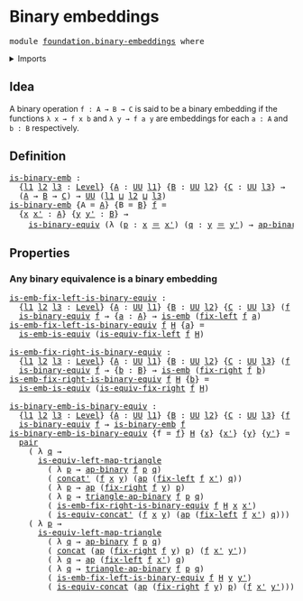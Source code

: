 # Binary embeddings

<pre class="Agda"><a id="30" class="Keyword">module</a> <a id="37" href="foundation.binary-embeddings.html" class="Module">foundation.binary-embeddings</a> <a id="66" class="Keyword">where</a>
</pre>
<details><summary>Imports</summary>

<pre class="Agda"><a id="122" class="Keyword">open</a> <a id="127" class="Keyword">import</a> <a id="134" href="foundation.action-on-identifications-binary-functions.html" class="Module">foundation.action-on-identifications-binary-functions</a>
<a id="188" class="Keyword">open</a> <a id="193" class="Keyword">import</a> <a id="200" href="foundation.action-on-identifications-functions.html" class="Module">foundation.action-on-identifications-functions</a>
<a id="247" class="Keyword">open</a> <a id="252" class="Keyword">import</a> <a id="259" href="foundation.binary-equivalences.html" class="Module">foundation.binary-equivalences</a>
<a id="290" class="Keyword">open</a> <a id="295" class="Keyword">import</a> <a id="302" href="foundation.dependent-pair-types.html" class="Module">foundation.dependent-pair-types</a>
<a id="334" class="Keyword">open</a> <a id="339" class="Keyword">import</a> <a id="346" href="foundation.identity-types.html" class="Module">foundation.identity-types</a>
<a id="372" class="Keyword">open</a> <a id="377" class="Keyword">import</a> <a id="384" href="foundation.universe-levels.html" class="Module">foundation.universe-levels</a>

<a id="412" class="Keyword">open</a> <a id="417" class="Keyword">import</a> <a id="424" href="foundation-core.embeddings.html" class="Module">foundation-core.embeddings</a>
<a id="451" class="Keyword">open</a> <a id="456" class="Keyword">import</a> <a id="463" href="foundation-core.equivalences.html" class="Module">foundation-core.equivalences</a>
</pre>
</details>

## Idea

A binary operation `f : A → B → C` is said to be a binary embedding if the
functions `λ x → f x b` and `λ y → f a y` are embeddings for each `a : A` and
`b : B` respectively.

## Definition

<pre class="Agda"><a id="is-binary-emb"></a><a id="717" href="foundation.binary-embeddings.html#717" class="Function">is-binary-emb</a> <a id="731" class="Symbol">:</a>
  <a id="735" class="Symbol">{</a><a id="736" href="foundation.binary-embeddings.html#736" class="Bound">l1</a> <a id="739" href="foundation.binary-embeddings.html#739" class="Bound">l2</a> <a id="742" href="foundation.binary-embeddings.html#742" class="Bound">l3</a> <a id="745" class="Symbol">:</a> <a id="747" href="Agda.Primitive.html#742" class="Postulate">Level</a><a id="752" class="Symbol">}</a> <a id="754" class="Symbol">{</a><a id="755" href="foundation.binary-embeddings.html#755" class="Bound">A</a> <a id="757" class="Symbol">:</a> <a id="759" href="Agda.Primitive.html#388" class="Primitive">UU</a> <a id="762" href="foundation.binary-embeddings.html#736" class="Bound">l1</a><a id="764" class="Symbol">}</a> <a id="766" class="Symbol">{</a><a id="767" href="foundation.binary-embeddings.html#767" class="Bound">B</a> <a id="769" class="Symbol">:</a> <a id="771" href="Agda.Primitive.html#388" class="Primitive">UU</a> <a id="774" href="foundation.binary-embeddings.html#739" class="Bound">l2</a><a id="776" class="Symbol">}</a> <a id="778" class="Symbol">{</a><a id="779" href="foundation.binary-embeddings.html#779" class="Bound">C</a> <a id="781" class="Symbol">:</a> <a id="783" href="Agda.Primitive.html#388" class="Primitive">UU</a> <a id="786" href="foundation.binary-embeddings.html#742" class="Bound">l3</a><a id="788" class="Symbol">}</a> <a id="790" class="Symbol">→</a>
  <a id="794" class="Symbol">(</a><a id="795" href="foundation.binary-embeddings.html#755" class="Bound">A</a> <a id="797" class="Symbol">→</a> <a id="799" href="foundation.binary-embeddings.html#767" class="Bound">B</a> <a id="801" class="Symbol">→</a> <a id="803" href="foundation.binary-embeddings.html#779" class="Bound">C</a><a id="804" class="Symbol">)</a> <a id="806" class="Symbol">→</a> <a id="808" href="Agda.Primitive.html#388" class="Primitive">UU</a> <a id="811" class="Symbol">(</a><a id="812" href="foundation.binary-embeddings.html#736" class="Bound">l1</a> <a id="815" href="Agda.Primitive.html#961" class="Primitive Operator">⊔</a> <a id="817" href="foundation.binary-embeddings.html#739" class="Bound">l2</a> <a id="820" href="Agda.Primitive.html#961" class="Primitive Operator">⊔</a> <a id="822" href="foundation.binary-embeddings.html#742" class="Bound">l3</a><a id="824" class="Symbol">)</a>
<a id="826" href="foundation.binary-embeddings.html#717" class="Function">is-binary-emb</a> <a id="840" class="Symbol">{</a><a id="841" class="Argument">A</a> <a id="843" class="Symbol">=</a> <a id="845" href="foundation.binary-embeddings.html#845" class="Bound">A</a><a id="846" class="Symbol">}</a> <a id="848" class="Symbol">{</a><a id="849" class="Argument">B</a> <a id="851" class="Symbol">=</a> <a id="853" href="foundation.binary-embeddings.html#853" class="Bound">B</a><a id="854" class="Symbol">}</a> <a id="856" href="foundation.binary-embeddings.html#856" class="Bound">f</a> <a id="858" class="Symbol">=</a>
  <a id="862" class="Symbol">{</a><a id="863" href="foundation.binary-embeddings.html#863" class="Bound">x</a> <a id="865" href="foundation.binary-embeddings.html#865" class="Bound">x&#39;</a> <a id="868" class="Symbol">:</a> <a id="870" href="foundation.binary-embeddings.html#845" class="Bound">A</a><a id="871" class="Symbol">}</a> <a id="873" class="Symbol">{</a><a id="874" href="foundation.binary-embeddings.html#874" class="Bound">y</a> <a id="876" href="foundation.binary-embeddings.html#876" class="Bound">y&#39;</a> <a id="879" class="Symbol">:</a> <a id="881" href="foundation.binary-embeddings.html#853" class="Bound">B</a><a id="882" class="Symbol">}</a> <a id="884" class="Symbol">→</a>
    <a id="890" href="foundation.binary-equivalences.html#775" class="Function">is-binary-equiv</a> <a id="906" class="Symbol">(λ</a> <a id="909" class="Symbol">(</a><a id="910" href="foundation.binary-embeddings.html#910" class="Bound">p</a> <a id="912" class="Symbol">:</a> <a id="914" href="foundation.binary-embeddings.html#863" class="Bound">x</a> <a id="916" href="foundation-core.identity-types.html#2713" class="Function Operator">＝</a> <a id="918" href="foundation.binary-embeddings.html#865" class="Bound">x&#39;</a><a id="920" class="Symbol">)</a> <a id="922" class="Symbol">(</a><a id="923" href="foundation.binary-embeddings.html#923" class="Bound">q</a> <a id="925" class="Symbol">:</a> <a id="927" href="foundation.binary-embeddings.html#874" class="Bound">y</a> <a id="929" href="foundation-core.identity-types.html#2713" class="Function Operator">＝</a> <a id="931" href="foundation.binary-embeddings.html#876" class="Bound">y&#39;</a><a id="933" class="Symbol">)</a> <a id="935" class="Symbol">→</a> <a id="937" href="foundation.action-on-identifications-binary-functions.html#1522" class="Function">ap-binary</a> <a id="947" href="foundation.binary-embeddings.html#856" class="Bound">f</a> <a id="949" href="foundation.binary-embeddings.html#910" class="Bound">p</a> <a id="951" href="foundation.binary-embeddings.html#923" class="Bound">q</a><a id="952" class="Symbol">)</a>
</pre>
## Properties

### Any binary equivalence is a binary embedding

<pre class="Agda"><a id="is-emb-fix-left-is-binary-equiv"></a><a id="1032" href="foundation.binary-embeddings.html#1032" class="Function">is-emb-fix-left-is-binary-equiv</a> <a id="1064" class="Symbol">:</a>
  <a id="1068" class="Symbol">{</a><a id="1069" href="foundation.binary-embeddings.html#1069" class="Bound">l1</a> <a id="1072" href="foundation.binary-embeddings.html#1072" class="Bound">l2</a> <a id="1075" href="foundation.binary-embeddings.html#1075" class="Bound">l3</a> <a id="1078" class="Symbol">:</a> <a id="1080" href="Agda.Primitive.html#742" class="Postulate">Level</a><a id="1085" class="Symbol">}</a> <a id="1087" class="Symbol">{</a><a id="1088" href="foundation.binary-embeddings.html#1088" class="Bound">A</a> <a id="1090" class="Symbol">:</a> <a id="1092" href="Agda.Primitive.html#388" class="Primitive">UU</a> <a id="1095" href="foundation.binary-embeddings.html#1069" class="Bound">l1</a><a id="1097" class="Symbol">}</a> <a id="1099" class="Symbol">{</a><a id="1100" href="foundation.binary-embeddings.html#1100" class="Bound">B</a> <a id="1102" class="Symbol">:</a> <a id="1104" href="Agda.Primitive.html#388" class="Primitive">UU</a> <a id="1107" href="foundation.binary-embeddings.html#1072" class="Bound">l2</a><a id="1109" class="Symbol">}</a> <a id="1111" class="Symbol">{</a><a id="1112" href="foundation.binary-embeddings.html#1112" class="Bound">C</a> <a id="1114" class="Symbol">:</a> <a id="1116" href="Agda.Primitive.html#388" class="Primitive">UU</a> <a id="1119" href="foundation.binary-embeddings.html#1075" class="Bound">l3</a><a id="1121" class="Symbol">}</a> <a id="1123" class="Symbol">(</a><a id="1124" href="foundation.binary-embeddings.html#1124" class="Bound">f</a> <a id="1126" class="Symbol">:</a> <a id="1128" href="foundation.binary-embeddings.html#1088" class="Bound">A</a> <a id="1130" class="Symbol">→</a> <a id="1132" href="foundation.binary-embeddings.html#1100" class="Bound">B</a> <a id="1134" class="Symbol">→</a> <a id="1136" href="foundation.binary-embeddings.html#1112" class="Bound">C</a><a id="1137" class="Symbol">)</a> <a id="1139" class="Symbol">→</a>
  <a id="1143" href="foundation.binary-equivalences.html#775" class="Function">is-binary-equiv</a> <a id="1159" href="foundation.binary-embeddings.html#1124" class="Bound">f</a> <a id="1161" class="Symbol">→</a> <a id="1163" class="Symbol">{</a><a id="1164" href="foundation.binary-embeddings.html#1164" class="Bound">a</a> <a id="1166" class="Symbol">:</a> <a id="1168" href="foundation.binary-embeddings.html#1088" class="Bound">A</a><a id="1169" class="Symbol">}</a> <a id="1171" class="Symbol">→</a> <a id="1173" href="foundation-core.embeddings.html#1086" class="Function">is-emb</a> <a id="1180" class="Symbol">(</a><a id="1181" href="foundation.binary-equivalences.html#533" class="Function">fix-left</a> <a id="1190" href="foundation.binary-embeddings.html#1124" class="Bound">f</a> <a id="1192" href="foundation.binary-embeddings.html#1164" class="Bound">a</a><a id="1193" class="Symbol">)</a>
<a id="1195" href="foundation.binary-embeddings.html#1032" class="Function">is-emb-fix-left-is-binary-equiv</a> <a id="1227" href="foundation.binary-embeddings.html#1227" class="Bound">f</a> <a id="1229" href="foundation.binary-embeddings.html#1229" class="Bound">H</a> <a id="1231" class="Symbol">{</a><a id="1232" href="foundation.binary-embeddings.html#1232" class="Bound">a</a><a id="1233" class="Symbol">}</a> <a id="1235" class="Symbol">=</a>
  <a id="1239" href="foundation-core.equivalences.html#20411" class="Function">is-emb-is-equiv</a> <a id="1255" class="Symbol">(</a><a id="1256" href="foundation.binary-equivalences.html#1000" class="Function">is-equiv-fix-left</a> <a id="1274" href="foundation.binary-embeddings.html#1227" class="Bound">f</a> <a id="1276" href="foundation.binary-embeddings.html#1229" class="Bound">H</a><a id="1277" class="Symbol">)</a>

<a id="is-emb-fix-right-is-binary-equiv"></a><a id="1280" href="foundation.binary-embeddings.html#1280" class="Function">is-emb-fix-right-is-binary-equiv</a> <a id="1313" class="Symbol">:</a>
  <a id="1317" class="Symbol">{</a><a id="1318" href="foundation.binary-embeddings.html#1318" class="Bound">l1</a> <a id="1321" href="foundation.binary-embeddings.html#1321" class="Bound">l2</a> <a id="1324" href="foundation.binary-embeddings.html#1324" class="Bound">l3</a> <a id="1327" class="Symbol">:</a> <a id="1329" href="Agda.Primitive.html#742" class="Postulate">Level</a><a id="1334" class="Symbol">}</a> <a id="1336" class="Symbol">{</a><a id="1337" href="foundation.binary-embeddings.html#1337" class="Bound">A</a> <a id="1339" class="Symbol">:</a> <a id="1341" href="Agda.Primitive.html#388" class="Primitive">UU</a> <a id="1344" href="foundation.binary-embeddings.html#1318" class="Bound">l1</a><a id="1346" class="Symbol">}</a> <a id="1348" class="Symbol">{</a><a id="1349" href="foundation.binary-embeddings.html#1349" class="Bound">B</a> <a id="1351" class="Symbol">:</a> <a id="1353" href="Agda.Primitive.html#388" class="Primitive">UU</a> <a id="1356" href="foundation.binary-embeddings.html#1321" class="Bound">l2</a><a id="1358" class="Symbol">}</a> <a id="1360" class="Symbol">{</a><a id="1361" href="foundation.binary-embeddings.html#1361" class="Bound">C</a> <a id="1363" class="Symbol">:</a> <a id="1365" href="Agda.Primitive.html#388" class="Primitive">UU</a> <a id="1368" href="foundation.binary-embeddings.html#1324" class="Bound">l3</a><a id="1370" class="Symbol">}</a> <a id="1372" class="Symbol">(</a><a id="1373" href="foundation.binary-embeddings.html#1373" class="Bound">f</a> <a id="1375" class="Symbol">:</a> <a id="1377" href="foundation.binary-embeddings.html#1337" class="Bound">A</a> <a id="1379" class="Symbol">→</a> <a id="1381" href="foundation.binary-embeddings.html#1349" class="Bound">B</a> <a id="1383" class="Symbol">→</a> <a id="1385" href="foundation.binary-embeddings.html#1361" class="Bound">C</a><a id="1386" class="Symbol">)</a> <a id="1388" class="Symbol">→</a>
  <a id="1392" href="foundation.binary-equivalences.html#775" class="Function">is-binary-equiv</a> <a id="1408" href="foundation.binary-embeddings.html#1373" class="Bound">f</a> <a id="1410" class="Symbol">→</a> <a id="1412" class="Symbol">{</a><a id="1413" href="foundation.binary-embeddings.html#1413" class="Bound">b</a> <a id="1415" class="Symbol">:</a> <a id="1417" href="foundation.binary-embeddings.html#1349" class="Bound">B</a><a id="1418" class="Symbol">}</a> <a id="1420" class="Symbol">→</a> <a id="1422" href="foundation-core.embeddings.html#1086" class="Function">is-emb</a> <a id="1429" class="Symbol">(</a><a id="1430" href="foundation.binary-equivalences.html#651" class="Function">fix-right</a> <a id="1440" href="foundation.binary-embeddings.html#1373" class="Bound">f</a> <a id="1442" href="foundation.binary-embeddings.html#1413" class="Bound">b</a><a id="1443" class="Symbol">)</a>
<a id="1445" href="foundation.binary-embeddings.html#1280" class="Function">is-emb-fix-right-is-binary-equiv</a> <a id="1478" href="foundation.binary-embeddings.html#1478" class="Bound">f</a> <a id="1480" href="foundation.binary-embeddings.html#1480" class="Bound">H</a> <a id="1482" class="Symbol">{</a><a id="1483" href="foundation.binary-embeddings.html#1483" class="Bound">b</a><a id="1484" class="Symbol">}</a> <a id="1486" class="Symbol">=</a>
  <a id="1490" href="foundation-core.equivalences.html#20411" class="Function">is-emb-is-equiv</a> <a id="1506" class="Symbol">(</a><a id="1507" href="foundation.binary-equivalences.html#1188" class="Function">is-equiv-fix-right</a> <a id="1526" href="foundation.binary-embeddings.html#1478" class="Bound">f</a> <a id="1528" href="foundation.binary-embeddings.html#1480" class="Bound">H</a><a id="1529" class="Symbol">)</a>

<a id="is-binary-emb-is-binary-equiv"></a><a id="1532" href="foundation.binary-embeddings.html#1532" class="Function">is-binary-emb-is-binary-equiv</a> <a id="1562" class="Symbol">:</a>
  <a id="1566" class="Symbol">{</a><a id="1567" href="foundation.binary-embeddings.html#1567" class="Bound">l1</a> <a id="1570" href="foundation.binary-embeddings.html#1570" class="Bound">l2</a> <a id="1573" href="foundation.binary-embeddings.html#1573" class="Bound">l3</a> <a id="1576" class="Symbol">:</a> <a id="1578" href="Agda.Primitive.html#742" class="Postulate">Level</a><a id="1583" class="Symbol">}</a> <a id="1585" class="Symbol">{</a><a id="1586" href="foundation.binary-embeddings.html#1586" class="Bound">A</a> <a id="1588" class="Symbol">:</a> <a id="1590" href="Agda.Primitive.html#388" class="Primitive">UU</a> <a id="1593" href="foundation.binary-embeddings.html#1567" class="Bound">l1</a><a id="1595" class="Symbol">}</a> <a id="1597" class="Symbol">{</a><a id="1598" href="foundation.binary-embeddings.html#1598" class="Bound">B</a> <a id="1600" class="Symbol">:</a> <a id="1602" href="Agda.Primitive.html#388" class="Primitive">UU</a> <a id="1605" href="foundation.binary-embeddings.html#1570" class="Bound">l2</a><a id="1607" class="Symbol">}</a> <a id="1609" class="Symbol">{</a><a id="1610" href="foundation.binary-embeddings.html#1610" class="Bound">C</a> <a id="1612" class="Symbol">:</a> <a id="1614" href="Agda.Primitive.html#388" class="Primitive">UU</a> <a id="1617" href="foundation.binary-embeddings.html#1573" class="Bound">l3</a><a id="1619" class="Symbol">}</a> <a id="1621" class="Symbol">{</a><a id="1622" href="foundation.binary-embeddings.html#1622" class="Bound">f</a> <a id="1624" class="Symbol">:</a> <a id="1626" href="foundation.binary-embeddings.html#1586" class="Bound">A</a> <a id="1628" class="Symbol">→</a> <a id="1630" href="foundation.binary-embeddings.html#1598" class="Bound">B</a> <a id="1632" class="Symbol">→</a> <a id="1634" href="foundation.binary-embeddings.html#1610" class="Bound">C</a><a id="1635" class="Symbol">}</a> <a id="1637" class="Symbol">→</a>
  <a id="1641" href="foundation.binary-equivalences.html#775" class="Function">is-binary-equiv</a> <a id="1657" href="foundation.binary-embeddings.html#1622" class="Bound">f</a> <a id="1659" class="Symbol">→</a> <a id="1661" href="foundation.binary-embeddings.html#717" class="Function">is-binary-emb</a> <a id="1675" href="foundation.binary-embeddings.html#1622" class="Bound">f</a>
<a id="1677" href="foundation.binary-embeddings.html#1532" class="Function">is-binary-emb-is-binary-equiv</a> <a id="1707" class="Symbol">{</a><a id="1708" class="Argument">f</a> <a id="1710" class="Symbol">=</a> <a id="1712" href="foundation.binary-embeddings.html#1712" class="Bound">f</a><a id="1713" class="Symbol">}</a> <a id="1715" href="foundation.binary-embeddings.html#1715" class="Bound">H</a> <a id="1717" class="Symbol">{</a><a id="1718" href="foundation.binary-embeddings.html#1718" class="Bound">x</a><a id="1719" class="Symbol">}</a> <a id="1721" class="Symbol">{</a><a id="1722" href="foundation.binary-embeddings.html#1722" class="Bound">x&#39;</a><a id="1724" class="Symbol">}</a> <a id="1726" class="Symbol">{</a><a id="1727" href="foundation.binary-embeddings.html#1727" class="Bound">y</a><a id="1728" class="Symbol">}</a> <a id="1730" class="Symbol">{</a><a id="1731" href="foundation.binary-embeddings.html#1731" class="Bound">y&#39;</a><a id="1733" class="Symbol">}</a> <a id="1735" class="Symbol">=</a>
  <a id="1739" href="foundation.dependent-pair-types.html#664" class="InductiveConstructor">pair</a>
    <a id="1748" class="Symbol">(</a> <a id="1750" class="Symbol">λ</a> <a id="1752" href="foundation.binary-embeddings.html#1752" class="Bound">q</a> <a id="1754" class="Symbol">→</a>
      <a id="1762" href="foundation-core.equivalences.html#10197" class="Function">is-equiv-left-map-triangle</a>
        <a id="1797" class="Symbol">(</a> <a id="1799" class="Symbol">λ</a> <a id="1801" href="foundation.binary-embeddings.html#1801" class="Bound">p</a> <a id="1803" class="Symbol">→</a> <a id="1805" href="foundation.action-on-identifications-binary-functions.html#1522" class="Function">ap-binary</a> <a id="1815" href="foundation.binary-embeddings.html#1712" class="Bound">f</a> <a id="1817" href="foundation.binary-embeddings.html#1801" class="Bound">p</a> <a id="1819" href="foundation.binary-embeddings.html#1752" class="Bound">q</a><a id="1820" class="Symbol">)</a>
        <a id="1830" class="Symbol">(</a> <a id="1832" href="foundation-core.identity-types.html#6003" class="Function">concat&#39;</a> <a id="1840" class="Symbol">(</a><a id="1841" href="foundation.binary-embeddings.html#1712" class="Bound">f</a> <a id="1843" href="foundation.binary-embeddings.html#1718" class="Bound">x</a> <a id="1845" href="foundation.binary-embeddings.html#1727" class="Bound">y</a><a id="1846" class="Symbol">)</a> <a id="1848" class="Symbol">(</a><a id="1849" href="foundation.action-on-identifications-functions.html#730" class="Function">ap</a> <a id="1852" class="Symbol">(</a><a id="1853" href="foundation.binary-equivalences.html#533" class="Function">fix-left</a> <a id="1862" href="foundation.binary-embeddings.html#1712" class="Bound">f</a> <a id="1864" href="foundation.binary-embeddings.html#1722" class="Bound">x&#39;</a><a id="1866" class="Symbol">)</a> <a id="1868" href="foundation.binary-embeddings.html#1752" class="Bound">q</a><a id="1869" class="Symbol">))</a>
        <a id="1880" class="Symbol">(</a> <a id="1882" class="Symbol">λ</a> <a id="1884" href="foundation.binary-embeddings.html#1884" class="Bound">p</a> <a id="1886" class="Symbol">→</a> <a id="1888" href="foundation.action-on-identifications-functions.html#730" class="Function">ap</a> <a id="1891" class="Symbol">(</a><a id="1892" href="foundation.binary-equivalences.html#651" class="Function">fix-right</a> <a id="1902" href="foundation.binary-embeddings.html#1712" class="Bound">f</a> <a id="1904" href="foundation.binary-embeddings.html#1727" class="Bound">y</a><a id="1905" class="Symbol">)</a> <a id="1907" href="foundation.binary-embeddings.html#1884" class="Bound">p</a><a id="1908" class="Symbol">)</a>
        <a id="1918" class="Symbol">(</a> <a id="1920" class="Symbol">λ</a> <a id="1922" href="foundation.binary-embeddings.html#1922" class="Bound">p</a> <a id="1924" class="Symbol">→</a> <a id="1926" href="foundation.action-on-identifications-binary-functions.html#2218" class="Function">triangle-ap-binary</a> <a id="1945" href="foundation.binary-embeddings.html#1712" class="Bound">f</a> <a id="1947" href="foundation.binary-embeddings.html#1922" class="Bound">p</a> <a id="1949" href="foundation.binary-embeddings.html#1752" class="Bound">q</a><a id="1950" class="Symbol">)</a>
        <a id="1960" class="Symbol">(</a> <a id="1962" href="foundation.binary-embeddings.html#1280" class="Function">is-emb-fix-right-is-binary-equiv</a> <a id="1995" href="foundation.binary-embeddings.html#1712" class="Bound">f</a> <a id="1997" href="foundation.binary-embeddings.html#1715" class="Bound">H</a> <a id="1999" href="foundation.binary-embeddings.html#1718" class="Bound">x</a> <a id="2001" href="foundation.binary-embeddings.html#1722" class="Bound">x&#39;</a><a id="2003" class="Symbol">)</a>
        <a id="2013" class="Symbol">(</a> <a id="2015" href="foundation.identity-types.html#3899" class="Function">is-equiv-concat&#39;</a> <a id="2032" class="Symbol">(</a><a id="2033" href="foundation.binary-embeddings.html#1712" class="Bound">f</a> <a id="2035" href="foundation.binary-embeddings.html#1718" class="Bound">x</a> <a id="2037" href="foundation.binary-embeddings.html#1727" class="Bound">y</a><a id="2038" class="Symbol">)</a> <a id="2040" class="Symbol">(</a><a id="2041" href="foundation.action-on-identifications-functions.html#730" class="Function">ap</a> <a id="2044" class="Symbol">(</a><a id="2045" href="foundation.binary-equivalences.html#533" class="Function">fix-left</a> <a id="2054" href="foundation.binary-embeddings.html#1712" class="Bound">f</a> <a id="2056" href="foundation.binary-embeddings.html#1722" class="Bound">x&#39;</a><a id="2058" class="Symbol">)</a> <a id="2060" href="foundation.binary-embeddings.html#1752" class="Bound">q</a><a id="2061" class="Symbol">)))</a>
    <a id="2069" class="Symbol">(</a> <a id="2071" class="Symbol">λ</a> <a id="2073" href="foundation.binary-embeddings.html#2073" class="Bound">p</a> <a id="2075" class="Symbol">→</a>
      <a id="2083" href="foundation-core.equivalences.html#10197" class="Function">is-equiv-left-map-triangle</a>
        <a id="2118" class="Symbol">(</a> <a id="2120" class="Symbol">λ</a> <a id="2122" href="foundation.binary-embeddings.html#2122" class="Bound">q</a> <a id="2124" class="Symbol">→</a> <a id="2126" href="foundation.action-on-identifications-binary-functions.html#1522" class="Function">ap-binary</a> <a id="2136" href="foundation.binary-embeddings.html#1712" class="Bound">f</a> <a id="2138" href="foundation.binary-embeddings.html#2073" class="Bound">p</a> <a id="2140" href="foundation.binary-embeddings.html#2122" class="Bound">q</a><a id="2141" class="Symbol">)</a>
        <a id="2151" class="Symbol">(</a> <a id="2153" href="foundation-core.identity-types.html#5924" class="Function">concat</a> <a id="2160" class="Symbol">(</a><a id="2161" href="foundation.action-on-identifications-functions.html#730" class="Function">ap</a> <a id="2164" class="Symbol">(</a><a id="2165" href="foundation.binary-equivalences.html#651" class="Function">fix-right</a> <a id="2175" href="foundation.binary-embeddings.html#1712" class="Bound">f</a> <a id="2177" href="foundation.binary-embeddings.html#1727" class="Bound">y</a><a id="2178" class="Symbol">)</a> <a id="2180" href="foundation.binary-embeddings.html#2073" class="Bound">p</a><a id="2181" class="Symbol">)</a> <a id="2183" class="Symbol">(</a><a id="2184" href="foundation.binary-embeddings.html#1712" class="Bound">f</a> <a id="2186" href="foundation.binary-embeddings.html#1722" class="Bound">x&#39;</a> <a id="2189" href="foundation.binary-embeddings.html#1731" class="Bound">y&#39;</a><a id="2191" class="Symbol">))</a>
        <a id="2202" class="Symbol">(</a> <a id="2204" class="Symbol">λ</a> <a id="2206" href="foundation.binary-embeddings.html#2206" class="Bound">q</a> <a id="2208" class="Symbol">→</a> <a id="2210" href="foundation.action-on-identifications-functions.html#730" class="Function">ap</a> <a id="2213" class="Symbol">(</a><a id="2214" href="foundation.binary-equivalences.html#533" class="Function">fix-left</a> <a id="2223" href="foundation.binary-embeddings.html#1712" class="Bound">f</a> <a id="2225" href="foundation.binary-embeddings.html#1722" class="Bound">x&#39;</a><a id="2227" class="Symbol">)</a> <a id="2229" href="foundation.binary-embeddings.html#2206" class="Bound">q</a><a id="2230" class="Symbol">)</a>
        <a id="2240" class="Symbol">(</a> <a id="2242" class="Symbol">λ</a> <a id="2244" href="foundation.binary-embeddings.html#2244" class="Bound">q</a> <a id="2246" class="Symbol">→</a> <a id="2248" href="foundation.action-on-identifications-binary-functions.html#2218" class="Function">triangle-ap-binary</a> <a id="2267" href="foundation.binary-embeddings.html#1712" class="Bound">f</a> <a id="2269" href="foundation.binary-embeddings.html#2073" class="Bound">p</a> <a id="2271" href="foundation.binary-embeddings.html#2244" class="Bound">q</a><a id="2272" class="Symbol">)</a>
        <a id="2282" class="Symbol">(</a> <a id="2284" href="foundation.binary-embeddings.html#1032" class="Function">is-emb-fix-left-is-binary-equiv</a> <a id="2316" href="foundation.binary-embeddings.html#1712" class="Bound">f</a> <a id="2318" href="foundation.binary-embeddings.html#1715" class="Bound">H</a> <a id="2320" href="foundation.binary-embeddings.html#1727" class="Bound">y</a> <a id="2322" href="foundation.binary-embeddings.html#1731" class="Bound">y&#39;</a><a id="2324" class="Symbol">)</a>
        <a id="2334" class="Symbol">(</a> <a id="2336" href="foundation.identity-types.html#2101" class="Function">is-equiv-concat</a> <a id="2352" class="Symbol">(</a><a id="2353" href="foundation.action-on-identifications-functions.html#730" class="Function">ap</a> <a id="2356" class="Symbol">(</a><a id="2357" href="foundation.binary-equivalences.html#651" class="Function">fix-right</a> <a id="2367" href="foundation.binary-embeddings.html#1712" class="Bound">f</a> <a id="2369" href="foundation.binary-embeddings.html#1727" class="Bound">y</a><a id="2370" class="Symbol">)</a> <a id="2372" href="foundation.binary-embeddings.html#2073" class="Bound">p</a><a id="2373" class="Symbol">)</a> <a id="2375" class="Symbol">(</a><a id="2376" href="foundation.binary-embeddings.html#1712" class="Bound">f</a> <a id="2378" href="foundation.binary-embeddings.html#1722" class="Bound">x&#39;</a> <a id="2381" href="foundation.binary-embeddings.html#1731" class="Bound">y&#39;</a><a id="2383" class="Symbol">)))</a>
</pre>